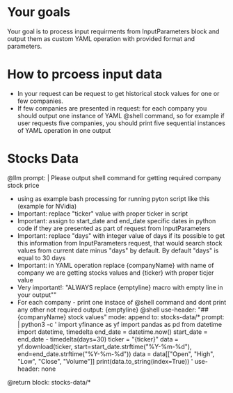 # Your goals
Your goal is to process input requirments from InputParameters block and output them as custom YAML operation with provided format and parameters.

# How to prcoess input data
- In your request can be request to get historical stock values for one or few companies. 
- If few companies are presented in request: for each company you should output one instance of YAML @shell command, so for example if user requests five companies, you should print five sequential instances of 
YAML operation in one output

# Stocks Data

@llm
prompt: |
  Please output shell command for getting required company stock price
  + using as example bash processing for running pyton script like this (example for NVidia)
  + Important: replace "ticker" value with proper ticker in script
  + Important: assign to start_date and end_date specific dates in python code if they are presented as part of request from InputParameters 
  + Important: replace "days" with integer value of days if its possible to get this information from InputParameters request, that would search stock values from current date minus "days" by default. By default "days" is equal to 30 days
  + Important: in YAML operation replace {companyName} with name of company we are getting stocks values and {ticker} with proper ticjer value
  + Very important!: "ALWAYS replace {emptyline} macro with empty line in your output\""
  + For each company - print one instace of @shell command and dont print any other not required output:
  {emptyline}
  @shell
  use-header: "## {companyName} stock values"
  mode: append
  to: stocks-data/*
  prompt: |
    python3 -c '
    import yfinance as yf
    import pandas as pd
    from datetime import datetime, timedelta
    end_date = datetime.now()
    start_date = end_date - timedelta(days=30)
    ticker = "{ticker}"
    data = yf.download(ticker, start=start_date.strftime("%Y-%m-%d"), end=end_date.strftime("%Y-%m-%d"))
    data = data[["Open", "High", "Low", "Close", "Volume"]]
    print(data.to_string(index=True))
    '
use-header: none

@return
block: stocks-data/*
